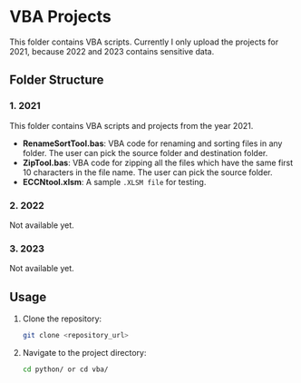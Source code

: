 # VBA Projects

This folder contains VBA scripts. Currently I only upload the projects for 2021, because 2022 and 2023 contains sensitive data.

## Folder Structure

### 1. 2021

This folder contains VBA scripts and projects from the year 2021.

- **RenameSortTool.bas**: VBA code for renaming and sorting files in any folder. The user can pick the source folder and destination folder.
- **ZipTool.bas**: VBA code for zipping all the files which have the same first 10 characters in the file name. The user can pick the source folder.
- **ECCNtool.xlsm**: A sample `.XLSM file` for testing.

### 2. 2022

Not available yet.

### 3. 2023

Not available yet.

## Usage

1. Clone the repository:
    ```bash
    git clone <repository_url>
    ```
2. Navigate to the project directory:
    ```bash
    cd python/ or cd vba/
    ```
